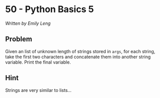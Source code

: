 # 50 - Python Basics 5

*Written by Emily Leng*

## Problem

Given an list of unknown length of strings stored in `args`, for each string, take the first two characters and concatenate them into another string variable. Print the final variable.

## Hint

Strings are very similar to lists...
